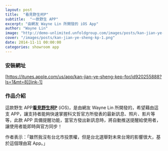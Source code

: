 ```yaml
---
layout: post
title:  "看見野生柯P"
subtitle:  "一款野生 APP"
excerpt: "由網友 Wayne Lin 所開發的 iOS App"
author: "Wayne Lin"
image: "http://demo-unlimited.unfoldgroup.com/images/posts/kan-jian-ye-sheng-kp-fb.png"
cover: "/images/posts/kan-jian-ye-sheng-kp-1.png"
date: 2014-11-11 00:00:00
categories: showroom app
---
```


[link-1]:https://itunes.apple.com/us/app/kan-jian-ye-sheng-kep-for/id920255888?ls=1&mt=8

### 安裝網址
[https://itunes.apple.com/us/app/kan-jian-ye-sheng-kep-for/id920255888?ls=1&mt=8][link-1]

### 作品介紹
這款野生 APP<strong>[看見野生柯P][link-1]</strong> (iOS)，是由網友 Wayne Lin 所開發的，希望藉由這支 APP，讓支持者能夠快速掌握科文哲官方所發表的最新訊息、照片、影片等等，此款 APP 具備提醒功能，當官方發出新訊息時，將自動推送提醒給使用者，讓使用者能即時與官方同步！

作者表示：「雖然我沒有台北市投票權，但是台北選舉對未來台灣的影響很大，基於這個理由寫 App。」

